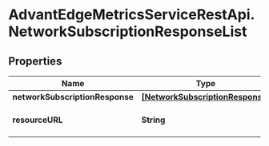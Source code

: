 # AdvantEdgeMetricsServiceRestApi.NetworkSubscriptionResponseList

## Properties
Name | Type | Description | Notes
------------ | ------------- | ------------- | -------------
**networkSubscriptionResponse** | [**[NetworkSubscriptionResponse]**](NetworkSubscriptionResponse.md) |  | [optional] 
**resourceURL** | **String** | Self referring URL. | [optional] 


